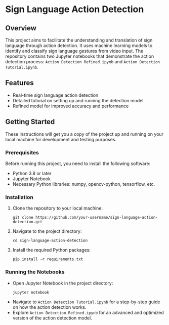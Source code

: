 # Sign Language Action Detection

## Overview

This project aims to facilitate the understanding and translation of sign language through action detection. It uses machine learning models to identify and classify sign language gestures from video input. The repository contains two Jupyter notebooks that demonstrate the action detection process: `Action Detection Refined.ipynb` and `Action Detection Tutorial.ipynb`.

## Features

- Real-time sign language action detection
- Detailed tutorial on setting up and running the detection model
- Refined model for improved accuracy and performance

## Getting Started

These instructions will get you a copy of the project up and running on your local machine for development and testing purposes.

### Prerequisites

Before running this project, you need to install the following software:

- Python 3.8 or later
- Jupyter Notebook
- Necessary Python libraries: numpy, opencv-python, tensorflow, etc.

### Installation

1. Clone the repository to your local machine:
   ```
   git clone https://github.com/your-username/sign-language-action-detection.git
   ```
2. Navigate to the project directory:
   ```
   cd sign-language-action-detection
   ```
3. Install the required Python packages:
   ```
   pip install -r requirements.txt
   ```

### Running the Notebooks

- Open Jupyter Notebook in the project directory:
  ```
  jupyter notebook
  ```
- Navigate to `Action Detection Tutorial.ipynb` for a step-by-step guide on how the action detection works.
- Explore `Action Detection Refined.ipynb` for an advanced and optimized version of the action detection model.
